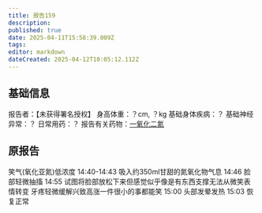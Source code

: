 ```yaml
---
title: 报告159
description: 
published: true
date: 2025-04-11T15:58:39.009Z
tags: 
editor: markdown
dateCreated: 2025-04-12T10:05:12.112Z
---
```


## 基础信息
报告者：【未获得署名授权】
身高体重：？cm, ？kg
基础身体疾病：？
基础神经异常：？
日常用药：？
报告有关药物：[一氧化二氮](/drug/元素周期表)

## 原报告
笑气(氧化亚氮)低浓度
14:40-14:43 吸入约350ml甘甜的氮氧化物气息
14:46 脸部轻微抽搐
14:55 试图将脸部放松下来但感觉似乎像是有东西支撑无法从微笑表情转变 牙疼轻微缓解兴致高涨一件很小的事都能笑
15:00 头部发晕发热
15:03 恢复正常